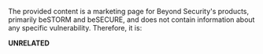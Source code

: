 The provided content is a marketing page for Beyond Security's products, primarily beSTORM and beSECURE, and does not contain information about any specific vulnerability. Therefore, it is:

**UNRELATED**